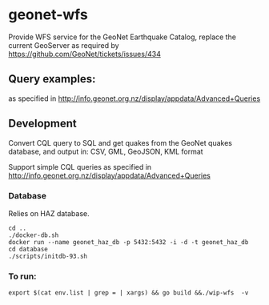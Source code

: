 # geonet-wfs

Provide WFS service for the GeoNet Earthquake Catalog, replace the current GeoServer as required by https://github.com/GeoNet/tickets/issues/434

## Query examples:
as specified in http://info.geonet.org.nz/display/appdata/Advanced+Queries

## Development
Convert CQL query to SQL and get quakes from the GeoNet quakes database, and output in: CSV, GML, GeoJSON, KML format

Support simple CQL queries as specified in http://info.geonet.org.nz/display/appdata/Advanced+Queries

### Database
Relies on HAZ database.

```
cd ..
./docker-db.sh
docker run --name geonet_haz_db -p 5432:5432 -i -d -t geonet_haz_db
cd database
./scripts/initdb-93.sh

```

### To run:

```export $(cat env.list | grep = | xargs) && go build &&./wip-wfs  -v```